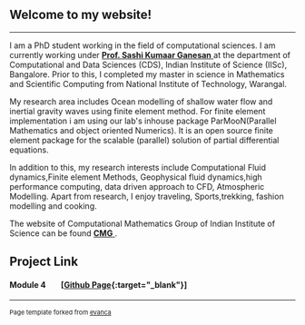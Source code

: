 

## Welcome to my website!

---

I am a PhD student working in the field of computational sciences. I am currently working under  <a href = "http://cds.iisc.ac.in/faculty/sashi/" target = "blank"> <b>Prof. Sashi Kumaar Ganesan</b> </a> at the department of Computational and Data Sciences (CDS), Indian Institute of Science (IISc), Bangalore. Prior to this, I completed my master in science in Mathematics and Scientific Computing from National Institute of Technology, Warangal.

My research area includes Ocean modelling of shallow water flow and inertial gravity waves using finite element method. For finite element implementation i am using our lab's inhouse package ParMooN(Parallel Mathematics and object oriented Numerics). It is an open source finite element package for the scalable (parallel) solution of partial differential equations.



In addition to this, my research interests include Computational Fluid dynamics,Finite element Methods, Geophysical fluid dynamics,high performance computing, data driven approach to CFD, Atmospheric Modelling. Apart from research, I enjoy traveling, Sports,trekking, fashion modelling and cooking.

The website of Computational Mathematics Group of Indian Institute of Science can be found <a href = "https://cmg.cds.iisc.ac.in/" target = "blank"> <b>CMG</b> </a>.



## Project Link


#### Module 4  &nbsp;&nbsp;&nbsp;&nbsp;&nbsp;&nbsp;  [[Github Page](https://github.com/sum1995/DS200-ResearchMethods){:target="_blank"}]


---
<p style="font-size:11px">Page template forked from <a href="https://github.com/evanca/quick-portfolio">evanca</a></p>
<!-- Remove above link if you don't want to attibute -->

